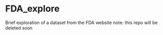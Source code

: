 # FDA_explore
Brief exploration of a dataset from the FDA website
note: this repo will be deleted soon
